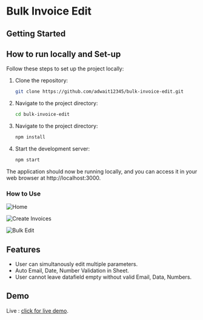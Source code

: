 # Bulk Invoice Edit

## Getting Started



  <a name="run-local"/>

  ## How to run locally and Set-up

  Follow these steps to set up the project locally:

1. Clone the repository:
   ```bash
   git clone https://github.com/adwait12345/bulk-invoice-edit.git
2. Navigate to the project directory:
    ```bash
    cd bulk-invoice-edit
3. Navigate to the project directory:
    ```bash
    npm install
3. Start the development server:
    ```bash
    npm start
The application should now be running locally, and you can access it in your web browser at http://localhost:3000.

<a name="bulk-edit"/>

### How to Use

![Home](https://github.com/adwait12345/bulk-invoice-edit/blob/master/public/home.png?raw=true)

![Create Invoices](https://github.com/adwait12345/bulk-invoice-edit/blob/master/public/invoices.png?raw=true)

![Bulk Edit](https://github.com/adwait12345/bulk-invoice-edit/blob/master/public/bulk.png?raw=true)





<a name="demo"/>

## Features
* User can simultanously edit multiple parameters.
* Auto Email, Date, Number Validation in Sheet.
* User cannot leave datafield empty without valid Email, Data, Numbers.



## Demo

Live : [click for live demo](https://bulk-invoice-edit-jc5i-adwait12345.vercel.app/).

  